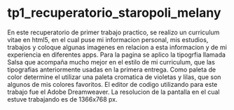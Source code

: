 # tp1_recuperatorio_staropoli_melany
En este recuperatorio de primer trabajo practico, se realizo un curriculum vitae en html5, en el cual puse mi informacion personal, mis estudios, trabajos y coloque algunas imagenes en relacion a esta informacion y de mi experiencia en diferentes apps. 
Para la pagina se aplico la tipogrfia llamada Salsa que acompaña mucho mejor en el estilo de mi curriculum, que las tipografias anteriormente usadas en la primera entrega. Como paleta de color determine el utilizar una paleta cromatica de violetas y lilas, que son algunos de mis colores favoritos.
El editor de codigo utilizando para este trabajo fue el Adobe Dreamweaver.
La resolucion de la pantalla en el cual estuve trabajando es de 1366x768 px.
